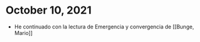 # October 10, 2021

- He continuado con la lectura de Emergencia y convergencia de [[Bunge, Mario]]
